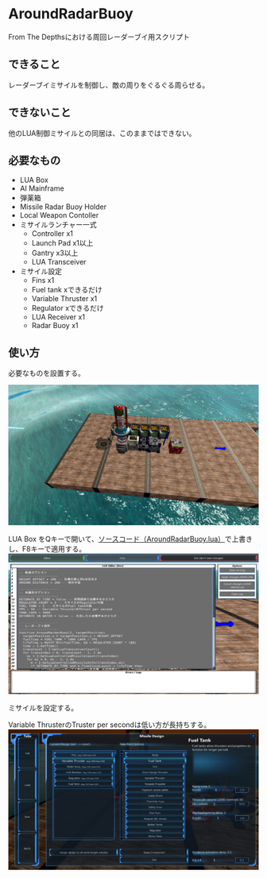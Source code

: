 # AroundRadarBuoy
From The Depthsにおける周回レーダーブイ用スクリプト

## できること
レーダーブイミサイルを制御し、敵の周りをぐるぐる周らせる。

## できないこと
他のLUA制御ミサイルとの同居は、このままではできない。

## 必要なもの
- LUA Box
- AI Mainframe
- 弾薬箱
- Missile Radar Buoy Holder
- Local Weapon Contoller
- ミサイルランチャー一式
  - Controller x1
  - Launch Pad x1以上
  - Gantry x3以上
  - LUA Transceiver
- ミサイル設定
  - Fins x1
  - Fuel tank xできるだけ
  - Variable Thruster x1
  - Regulator xできるだけ
  - LUA Receiver x1
  - Radar Buoy x1
  
## 使い方
必要なものを設置する。

![設置](https://github.com/tvagames/AroundRadarBuoy/blob/images/20170705151558_1.jpg?raw=true "設置")

LUA Box をQキーで開いて、[ソースコード（AroundRadarBuoy.lua）](https://github.com/tvagames/AroundRadarBuoy/blob/master/AroundRadarBuoy.lua)で上書きし、F8キーで適用する。
![貼り付け](https://github.com/tvagames/AroundRadarBuoy/blob/images/20170705152209_1.jpg?raw=true "貼り付け")

ミサイルを設定する。

Variable ThrusterのTruster per secondは低い方が長持ちする。
![ミサイル設定](https://github.com/tvagames/AroundRadarBuoy/blob/images/20170705150902_1.jpg?raw=true "ミサイル設定")


